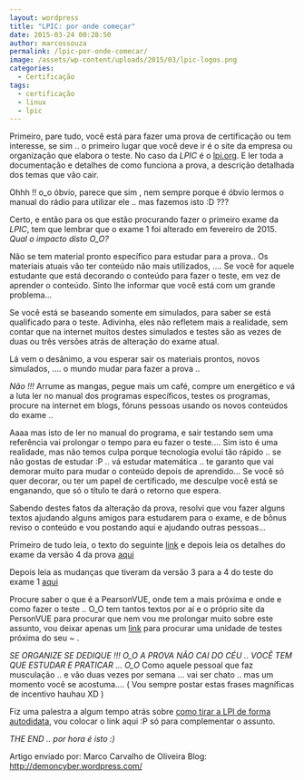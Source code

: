 ```yaml
---
layout: wordpress
title: "LPIC: por onde começar"
date: 2015-03-24 00:28:50
author: marcossouza
permalink: /lpic-por-onde-comecar/
image: /assets/wp-content/uploads/2015/03/lpic-logos.png
categories:
  - Certificação
tags:
  - certificação
  - linux
  - lpic
---
```


Primeiro, pare tudo, você está para fazer uma prova de certificação ou tem
interesse, se sim .. o primeiro lugar que você deve ir é o site da empresa
ou organização que elabora o teste. No caso da *LPIC* é o <a title="lpi" href="http://www.lpi.org/" target="_blank">lpi.org</a>. E ler toda a documentação e detalhes de como funciona a prova, a descrição detalhada dos temas que vão cair.

Ohhh !! o_o óbvio, parece que sim , nem sempre porque é óbvio lermos o manual do rádio para utilizar ele .. mas fazemos isto :D ???

Certo, e então para os que estão procurando fazer o primeiro exame da *LPIC*, tem que lembrar que o exame 1 foi alterado em fevereiro de 2015. *Qual o impacto disto O_O?*

Não se tem material pronto específico para estudar para a prova.. Os materiais atuais vão ter conteúdo não mais utilizados, …. Se você for aquele estudante que está decorando o conteúdo para fazer o teste, em vez de aprender o conteúdo. Sinto lhe informar que você está com um grande
problema…

Se você está se baseando somente em simulados, para saber se está qualificado para o teste. Adivinha, eles não refletem mais a realidade, sem contar que na internet muitos destes simulados e testes são as vezes de duas ou três versões atrás de alteração do exame atual.

Lá vem o desânimo, a vou esperar sair os materiais prontos, novos simulados, …. o mundo mudar para fazer a prova ..

*Não !!!* Arrume as mangas, pegue mais um café, compre um energético e vá a luta ler no manual dos programas específicos, testes os programas, procure na internet em blogs, fóruns pessoas usando os novos conteúdos do exame ..

Aaaa mas isto de ler no manual do programa, e sair testando sem uma referência vai prolongar o tempo para eu fazer o teste…. Sim isto é uma realidade, mas não temos culpa porque tecnologia evolui tão rápido .. se não gostas de estudar :P .. vá estudar matemática .. te garanto que vai
demorar muito para mudar o conteúdo depois de aprendido… Se você só quer decorar, ou ter um papel de certificado, me desculpe você está se enganando, que só o título te dará o retorno que espera.

Sabendo destes fatos da alteração da prova, resolvi que vou fazer alguns textos ajudando alguns amigos para estudarem para o exame, e de bônus reviso o conteúdo e vou postando aqui e ajudando outras pessoas…

Primeiro de tudo leia, o texto do seguinte <a href="https://www.lpi.org/certification/get-certified-lpi/lpic-1-linux-server-professional/" target="_blank">link</a> e depois leia os detalhes do exame da versão 4 da prova <a href="http://wiki.lpi.org/wiki/LPIC-1_Objectives_V4" target="_blank">aqui</a>

Depois leia as mudanças que tiveram da versão 3 para a 4 do teste do exame 1 <a href="http://wiki.lpi.org/wiki/LPIC1SummaryVersion3To4" target="_blank">aqui</a>

Procure saber o que é a PearsonVUE, onde tem a mais próxima e onde e como fazer o teste .. O_O tem tantos textos por aí e o próprio site da PersonVUE para procurar que nem vou me prolongar muito sobre este assunto, vou deixar apenas um <a href="http://www.pearsonvue.com/lpi/locate/" target="_blank">link</a> para procurar uma unidade de testes próxima do seu ~ .

*SE ORGANIZE SE DEDIQUE !!! O_O A PROVA NÃO CAI DO CÉU .. VOCÊ TEM QUE ESTUDAR E PRATICAR … O_O* Como aquele pessoal que faz musculação .. e vão duas vezes por semana … vai ser chato .. mas um momento você se acostuma…. ( Vou sempre postar estas frases magníficas de incentivo hauhau XD )

Fiz uma palestra a algum tempo atrás sobre <a href="http://pt.slideshare.net/demoncyber/lpi-autodidata-flisol-florianopolis" target="_blank">como tirar a LPI de forma autodidata</a>, vou colocar o link aqui :P só para complementar o assunto.

*THE END .. por hora é isto :)*

Artigo enviado por: Marco Carvalho de Oliveira
Blog: <a href="http://demoncyber.wordpress.com/" target="_blank">http://demoncyber.wordpress.com/</a>